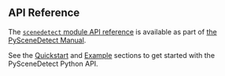 
API Reference
----------------------------------------------------------

The [`scenedetect` module API reference](https://pyscenedetect.readthedocs.io/projects/Manual/en/latest/api.html) is available as part of [the PySceneDetect Manual](http://pyscenedetect-manual.readthedocs.io/).

See the [Quickstart](https://pyscenedetect.readthedocs.io/projects/Manual/en/latest/api.html#quickstart) and [Example](https://pyscenedetect.readthedocs.io/projects/Manual/en/latest/api.html#example) sections to get started with the PySceneDetect Python API.

